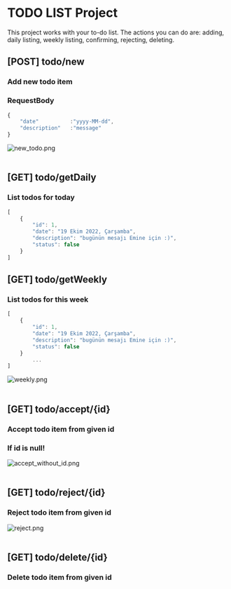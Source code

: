 
# TODO LIST Project

This project works with your to-do list. The actions you can do are: adding, daily listing, weekly listing, confirming, rejecting, deleting.

## [POST] todo/new
### Add new todo item
### RequestBody
```javascript
{
    "date"          :"yyyy-MM-dd",
    "description"   :"message"
}
```
![new_todo.png](https://github.com/talhacgdem/todolist/master/images/new_todo.png) <br/>  <br/>


## [GET] todo/getDaily
### List todos for today
```javascript
[
    {
        "id": 1,
        "date": "19 Ekim 2022, Çarşamba",
        "description": "bugünün mesajı Emine için :)",
        "status": false
    }
]
```

## [GET] todo/getWeekly
### List todos for this week
```javascript
[
    {
        "id": 1,
        "date": "19 Ekim 2022, Çarşamba",
        "description": "bugünün mesajı Emine için :)",
        "status": false
    }
        ...
]
```
![weekly.png](https://github.com/talhacgdem/todolist/master/images/weekly.png) <br/>  <br/>

## [GET] todo/accept/{id}
### Accept todo item from given id
### If id is null!
![accept_without_id.png](https://github.com/talhacgdem/todolist/master/images/accept_without_id.png) <br/>  <br/> 

## [GET] todo/reject/{id}
### Reject todo item from given id
![reject.png](https://github.com/talhacgdem/todolist/master/images/reject.png) <br/>  <br/> 

## [GET] todo/delete/{id}
### Delete todo item from given id
